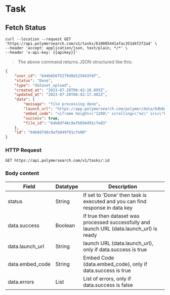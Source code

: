 # Task

## Fetch Status

```shell
curl --location --request GET 'https://api.polymersearch.com/v1/tasks/610805441afac351d4f2f2ad' \
--header 'accept: application/json, text/plain, */*' \
--header 'x-api-key: {{apikey}}'
```

> The above command returns JSON structured like this:

```json
{
    "user_id": "644b656f5279d0d125043fdf",
    "status": "Done",
    "type": "dataset_upload",
    "created_at": "2023-07-20T06:42:16.893Z",
    "updated_at": "2023-07-20T06:42:17.482Z",
    "data": {
        "message": "file processing done",
        "launch_url": "https://app.polymersearch.com/polymer/data/64b8d748c9afb894d91cfe83",
        "embed_code": "<iframe height=\"1200\" scrolling=\"no\" src=\"https://app.polymersearch.com/polymer/data/64b8d748c9afb894d91cfe83\" style=\"overflow:hidden;height:100%;width:100%;position:absolute;top:0;left:0;right:0;bottom:0\" width=\"100%\"></iframe>",
        "success": true,
        "file_id": "64b8d748c9afb894d91cfe83"
    },
    "id": "64b8d748c9afb849f81cfe80"
}
```

### HTTP Request

`GET https://api.polymersearch.com/v1/tasks/:id`

### Body content

Field | Datatype | Description
--------- | ------- | -----------
status | String | If set to 'Done' then task is executed and you can find response in data key
data.success | Boolean | If true then dataset was processed successfully and launch URL (data.launch_url) is ready
data.launch_url | String | launch URL (data.launch_url), only if data.success is true
data.embed_code | String | Embed Code (data.embed_code), only if data.success is true
data.errors | List | List of errors, only if data.success is false